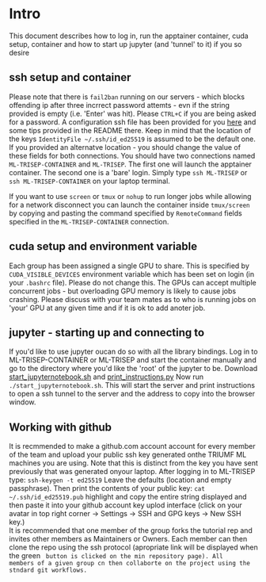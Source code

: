 # Intro
This document describes how to log in, run the apptainer container, cuda setup, container and how to start up jupyter (and 'tunnel' to it) if you so desire

## ssh setup and container

Please note that there is ```fail2ban``` running on our servers - which blocks offending ip after three incrrect password attemts - evn if the string provided is empty (i.e. 'Enter' was hit). Please ```CTRL+C``` if you are being asked for a password.
A configuration ssh file has been provided for you [here](https://github.com/wfedorko/TRISEP_2025_ssh_config) and some tips provided in the README there. Keep in mind that the location of the keys ```IdentityFile ~/.ssh/id_ed25519``` is assumed to be the default one. If you provided an alternatve location - you should change the value of these fields for both connections. 
You should have two connections named ```ML-TRISEP-CONTAINER``` and ```ML-TRISEP```. The first one will launch the apptainer container. The second one is a 'bare' login. Simply type ```ssh ML-TRISEP``` or ```ssh ML-TRISEP-CONTAINER``` on your laptop terminal.

If you want to use ```screen``` or ```tmux``` or ```nohup``` to run longer jobs while allowing for a network disconnect you can launch the container inside ```tmux/screen``` by copying and pasting the command specified by ```RemoteCommand``` fields specified in the ```ML-TRISEP-CONTAINER``` connection. 

## cuda setup and environment variable

Each group has been assigned a single GPU to share. This is specified by ```CUDA_VISIBLE_DEVICES``` environment variable which has been set on login (in your ```.bashrc``` file). Please do not change this. The GPUs can accept multiple concurrent jobs - but overloading GPU memory is likely to cause jobs crashing. Please discuss with your team mates as to who is running jobs on 'your' GPU at any given time and if it is ok to add anoter job.

## jupyter - starting up and connecting to
If you'd like to use jupyter oucan do so with all the library bindings. Log in to ML-TRISEP-CONTAINER or ML-TRISEP and start the container manually and go to the directory where you'd like the 'root' of the jupyter to be. Download [start_jupyternotebook.sh](https://github.com/TRISEP-2025-ML-tutorials/Intro-notebooks/blob/main/start_jupyternotebook.sh) and [print_instructions.py](https://github.com/TRISEP-2025-ML-tutorials/Intro-notebooks/blob/main/print_instructions.py) Now run ```./start_jupyternotebook.sh```. This will start the server and print instructions to open a ssh tunnel to the server and the address to copy into the browser window.

## Working with github
It is recmmended to make a github.com account account for every member of the team and upload your public ssh key generated onthe TRIUMF ML machines you are using. Note that this is distinct from the key you have sent previously that was generated onyour laptop. After logging in to ML-TRISEP type:
```ssh-keygen -t ed25519```
Leave the defaults (location and empty passphrase).
Then print the contents of your public key:
```cat ~/.ssh/id_ed25519.pub```
highlight and copy the entire string displayed and then paste it into your github account key uplod interface (click on your avatar in top right corner -> Settings -> SSH and GPG keys -> New SSH key.)  
It is recommended that one member of the group forks the tutorial rep and invites other members as Maintainers or Owners. Each member can then clone the repo using the ssh protocol (apropriate link will be displayed when the green <Code> button is clicked on the min repository page). All members of a given group cn then collaborte on the project using the stndard git workflows.





